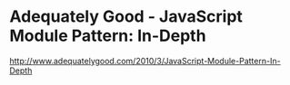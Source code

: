 <!--
id: 452245483
link: http://kevinisom.info/post/452245483/adequately-good-javascript-module-pattern-in-depth
slug: adequately-good-javascript-module-pattern-in-depth
date: Wed Mar 17 2010 02:53:37 GMT+1300 (NZDT)
raw: {"blog_name":"kevinisom","id":452245483,"post_url":"http://kevinisom.info/post/452245483/adequately-good-javascript-module-pattern-in-depth","slug":"adequately-good-javascript-module-pattern-in-depth","type":"link","date":"2010-03-16 13:53:37 GMT","timestamp":1268747617,"state":"published","format":"html","reblog_key":"fEucGPQP","tags":[],"short_url":"http://tmblr.co/Zw68YyQzBVh","highlighted":[],"feed_item":"http://www.adequatelygood.com/2010/3/JavaScript-Module-Pattern-In-Depth","from_feed_id":"650234","note_count":0,"title":"Adequately Good - JavaScript Module Pattern: In-Depth","url":"http://www.adequatelygood.com/2010/3/JavaScript-Module-Pattern-In-Depth","description":""}
publish: 2010-03-017
tags: 
title: Adequately Good - JavaScript Module Pattern: In-Depth
-->


Adequately Good - JavaScript Module Pattern: In-Depth
=====================================================

<http://www.adequatelygood.com/2010/3/JavaScript-Module-Pattern-In-Depth>

